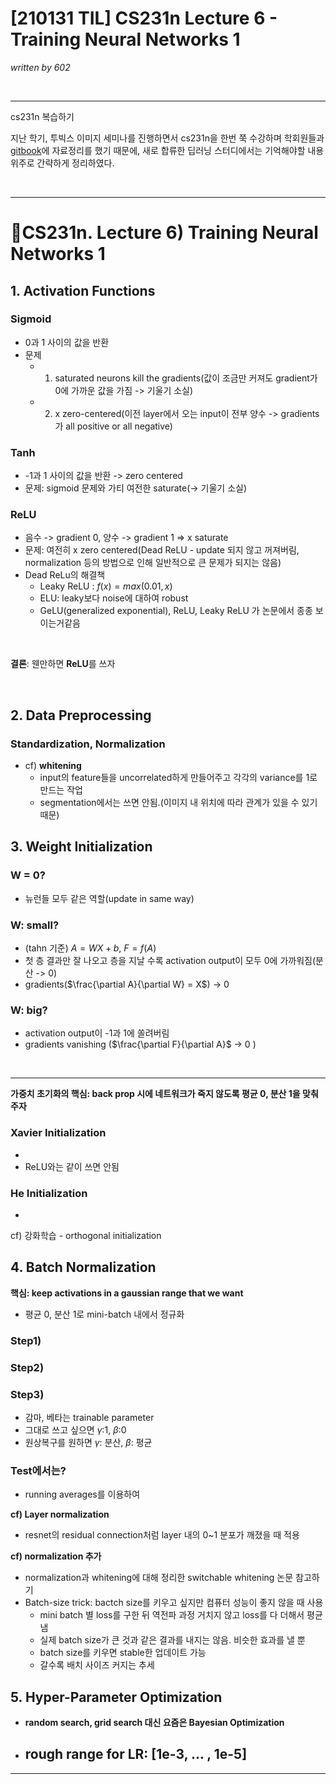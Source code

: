 # [210131 TIL] CS231n Lecture 6 - Training Neural Networks 1

_written by 602_

<br/>



---

cs231n 복습하기

지난 학기, 투빅스 이미지 세미나를 진행하면서 cs231n을 한번 쭉 수강하며 학회원들과 [gitbook](https://tobigs-staff.gitbook.io/-1/)에 자료정리를 했기 때문에, 새로 합류한 딥러닝 스터디에서는 기억해야할 내용 위주로 간략하게 정리하였다.

 

<br/>



---

# 👀CS231n. Lecture 6) Training Neural Networks 1



## 1. Activation Functions



### Sigmoid

- 0과 1 사이의 값을 반환
- 문제
  - 1. saturated neurons kill the gradients(값이 조금만 커져도 gradient가 0에 가까운 값을 가짐 -> 기울기 소실)
  - 2. x zero-centered(이전 layer에서 오는 input이 전부 양수 -> gradients가 all positive or all negative)



### Tanh

- -1과 1 사이의 값을 반환 -> zero centered
- 문제: sigmoid 문제와 가티 여전한 saturate(-> 기울기 소실)



### ReLU

- 음수 -> gradient 0, 양수 -> gradient 1 => x saturate
- 문제: 여전히 x zero centered(Dead ReLU - update 되지 않고 꺼져버림, normalization 등의 방법으로 인해 일반적으로 큰 문제가 되지는 않음)
- Dead ReLu의 해결책
  - Leaky ReLU : $f(x) = max(0.01,x)$
  - ELU: leaky보다 noise에 대하여 robust
  - GeLU(generalized exponential), ReLU, Leaky ReLU 가 논문에서 종종 보이는거같음

<br/>



**결론**: 웬만하면 **ReLU**를 쓰자

<br/>



## 2. Data Preprocessing



### Standardization, Normalization

- cf) **whitening**
  - input의 feature들을 uncorrelated하게 만들어주고 각각의 variance를 1로 만드는 작업
  - segmentation에서는 쓰면 안됨.(이미지 내 위치에 따라 관계가 있을 수 있기 때문)



## 3. Weight Initialization

### W = 0?

- 뉴런들 모두 같은 역할(update in same way)

### W: small?

- (tahn 기준) $A=WX+b$, $F=f(A)$
- 첫 층 결과만 잘 나오고 층을 지날 수록 activation output이 모두 0에 가까워짐(분산 -> 0)
- gradients($\frac{\partial A}{\partial W} = X$) -> 0

### W: big?

- activation output이 -1과 1에 쏠려버림
- gradients vanishing ($\frac{\partial F}{\partial A}$ -> 0 )

 <br/>

---



**가중치 초기화의 핵심: back prop 시에 네트워크가 죽지 않도록 평균 0, 분산 1을 맞춰주자**



### Xavier Initialization

- 
- ReLU와는 같이 쓰면 안됨

### He Initialization

- 



cf) 강화학습 - orthogonal initialization



## 4. Batch Normalization

**핵심: keep activations in a gaussian range that we want**

- 평균 0, 분산 1로 mini-batch 내에서 정규화

### Step1)

### Step2) 

### Step3) 

- 감마, 베타는 trainable parameter
- 그대로 쓰고 싶으면 $\gamma$:1, $\beta$:0
- 원상복구를 원하면 $\gamma$: 분산, $\beta$: 평균 

### Test에서는?

- running averages를 이용하여



**cf) Layer normalization**

- resnet의 residual connection처럼 layer 내의 0~1 분포가 깨졌을 때 적용



**cf) normalization 추가**

- normalization과 whitening에 대해 정리한 switchable whitening 논문 참고하기
- Batch-size trick: bactch size를 키우고 싶지만 컴퓨터 성능이 좋지 않을 때 사용
  - mini batch 별 loss를 구한 뒤 역전파 과정 거치지 않고 loss를 다 더해서 평균냄
  - 실제 batch size가 큰 것과 같은 결과를 내지는 않음. 비슷한 효과를 낼 뿐
  - batch size를 키우면 stable한 업데이트 가능
  - 갈수록 배치 사이즈 커지는 추세



## 5. Hyper-Parameter Optimization

- **random search, grid search 대신 요즘은 Bayesian Optimization**

- rough range for LR: [1e-3, ... , 1e-5]
  - 









---

